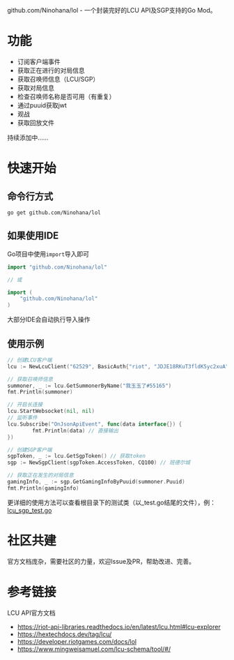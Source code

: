github.com/Ninohana/lol -  一个封装完好的LCU API及SGP支持的Go Mod。

# 功能

 - 订阅客户端事件
 - 获取正在进行的对局信息
 - 获取召唤师信息（LCU/SGP）
 - 获取对局信息
 - 检查召唤师名称是否可用（有重复）
 - 通过puuid获取jwt
 - 观战
 - 获取回放文件

持续添加中……

# 快速开始

## 命令行方式

```shell
go get github.com/Ninohana/lol
```

## 如果使用IDE

Go项目中使用`import`导入即可

```go
import "github.com/Ninohana/lol"

// 或

import (
	"github.com/Ninohana/lol"
)
```

大部分IDE会自动执行导入操作

## 使用示例

```go
// 创建LCU客户端
lcu := NewLcuClient("62529", BasicAuth{"riot", "JDJE18RKuT3fldK5yc2xuA"})

// 获取召唤师信息
summoner, _ := lcu.GetSummonerByName("我玉玉了#55165")
fmt.Println(summoner)

// 开启长连接
lcu.StartWebsocket(nil, nil)
// 监听事件
lcu.Subscribe("OnJsonApiEvent", func(data interface{}) {
		fmt.Println(data) // 直接输出
})

// 创建SGP客户端
sgpToken, _ := lcu.GetSgpToken() // 获取token
sgp := NewSgpClient(sgpToken.AccessToken, CQ100) // 班德尔城

// 获取正在发生的对局信息
gamingInfo, _ := sgp.GetGamingInfoByPuuid(summoner.Puuid)
fmt.Println(gamingInfo)
```

更详细的使用方法可以查看根目录下的测试类（以_test.go结尾的文件），例：[lcu_sgp_test.go](https://github.com/Ninohana/lol/blob/main/lcu_sgp_test.go)

# 社区共建

官方文档庞杂，需要社区的力量，欢迎Issue及PR，帮助改进、完善。

# 参考链接

LCU API官方文档

- https://riot-api-libraries.readthedocs.io/en/latest/lcu.html#lcu-explorer
- https://hextechdocs.dev/tag/lcu/
- https://developer.riotgames.com/docs/lol
- https://www.mingweisamuel.com/lcu-schema/tool/#/
